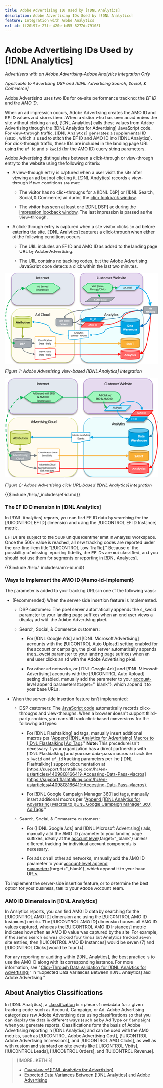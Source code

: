 ```yaml
---
title: Adobe Advertising IDs Used by [!DNL Analytics]
description: Adobe Advertising IDs Used by [!DNL Analytics]
feature: Integration with Adobe Analytics
exl-id: ff20b97e-27fe-420e-bd55-8277dc791081
---
```

# Adobe Advertising IDs Used by [!DNL Analytics]

*Advertisers with an Adobe Advertising-Adobe Analytics Integration Only*

*Applicable to Advertising DSP and [!DNL Advertising Search, Social, & Commerce]*

Adobe Advertising uses two IDs for on-site performance tracking:  the *EF ID* and the *AMO ID*.

When an ad impression occurs, Adobe Advertising creates the AMO ID and EF ID values and stores them. When a visitor who has seen an ad enters the site without clicking an ad, [!DNL Analytics] calls these values from Adobe Advertising through the [!DNL Analytics for Advertising] JavaScript code. For view-through traffic, [!DNL Analytics] generates a supplemental ID (`SDID`), which is used to stitch the EF ID and AMO ID into [!DNL Analytics]. For click-through traffic, these IDs are included in the landing page URL using the `ef_id` and `s_kwcid` (for the AMO ID) query string parameters.

Adobe Advertising distinguishes between a click-through or view-through entry to the website using the following criteria:

* A view-through entry is captured when a user visits the site after viewing an ad but not clicking it. [!DNL Analytics] records a view-through if two conditions are met:

    * The visitor has no click-throughs for a [!DNL DSP] or [!DNL Search, Social, & Commerce] ad during the [click lookback window](/help/integrations/analytics/prerequisites.md#lookback-a4adc).

    * The visitor has seen at least one [!DNL DSP] ad during the [impression lookback window](/help/integrations/analytics/prerequisites.md#lookback-a4adc). The last impression is passed as the view-through.

* A click-through entry is captured when a site visitor clicks an ad before entering the site. [!DNL Analytics] captures a click-through when either of the following conditions occurs:

    * The URL includes an EF ID and AMO ID as added to the landing page URL by Adobe Advertising.

    * The URL contains no tracking codes, but the Adobe Advertising JavaScript code detects a click within the last two minutes.

![Adobe Advertising view-based [!DNL Analytics] integration](/help/integrations/assets/a4adc-view-through-process.png)

*Figure 1: Adobe Advertising view-based [!DNL Analytics] integration*

![Adobe Advertising click URL-based [!DNL Analytics] integration](/help/integrations/assets/a4adc-click-through-process.png)

*Figure 2: Adobe Advertising click URL-based [!DNL Analytics] integration*

<!-- ## Adobe Advertising EF IDs -->

{{$include /help/_includes/ef-id.md}}

### The EF ID Dimension in [!DNL Analytics]

In [!DNL Analytics] reports, you can find EF ID data by searching for the [!UICONTROL EF ID] dimension and using the [!UICONTROL EF ID Instance] metric.

EF IDs are subject to the 500k unique identifier limit in Analysis Workspace. Once the 500k value is reached, all new tracking codes are reported under the one-line-item title “[!UICONTROL Low Traffic].” Because of the possibility of missing reporting fidelity, the EF IDs are not classified, and you should not use them for segments or reporting in [!DNL Analytics].

<!-- ## ## Adobe Advertising AMO IDs {#amo-id} -->

{{$include /help/_includes/amo-id.md}}

### Ways to Implement the AMO ID {#amo-id-implement}

The parameter is added to your tracking URLs in one of the following ways:

* (Recommended) When the server-side insertion feature is implemented.

  * DSP customers: The pixel server automatically appends the s_kwcid parameter to your landing page suffixes when an end user views a display ad with the Adobe Advertising pixel.

  * Search, Social, & Commerce customers:

    * For [!DNL Google Ads] and [!DNL Microsoft Advertising] accounts with the [!UICONTROL Auto Upload] setting enabled for the account or campaign, the pixel server automatically appends the s_kwcid parameter to your landing page suffixes when an end user clicks an ad with the Adobe Advertising pixel.
    
    * For other ad networks, or [!DNL Google Ads] and [!DNL Microsoft Advertising] accounts with the [!UICONTROL Auto Upload] setting disabled, manually add the parameter to your [account-level append parameters](/help/search-social-commerce/campaign-management/accounts/ad-network-account-manage.md){target="_blank"}, which append it to your base URLs.

* When the server-side insertion feature isn't implemented:

  * DSP customers: The [JavaScript code](javascript.md) automatically records click-throughs and view-throughs. When a browser doesn't support third-party cookies, you can still track click-based conversions for the following ad types:

    * For [!DNL Flashtalking] ad tags, manually insert additional macros per "[Append [!DNL Analytics for Advertising] Macros to [!DNL Flashtalking] Ad Tags](/help/integrations/analytics/macros-flashtalking.md)." **Note:** This procedure isn't necessary if your organization has a direct partnership with [!DNL Flashtalking] and you use data-pass macros to track the `s_kwcid` and `ef_id` tracking parameters per the [!DNL Flashtalking] support documentation at [https://support.flashtalking.com/hc/en-us/articles/4409808166419-Accessing-Data-Pass-Macros](https://support.flashtalking.com/hc/en-us/articles/4409808166419-Accessing-Data-Pass-Macros).

    * For [!DNL Google Campaign Manager 360] ad tags, manually insert additional macros per "[Append [!DNL Analytics for Advertising] Macros to [!DNL Google Campaign Manager 360] Ad Tags](/help/integrations/analytics/macros-google-campaign-manager.md)."

  * Search, Social, & Commerce customers:
  
    * For ([!DNL Google Ads] and [!DNL Microsoft Advertising]) ads, manually add the AMO ID parameter to your landing page suffixes, ideally at the [account level](/help/search-social-commerce/campaign-management/accounts/ad-network-account-manage.md){target="_blank"} unless different tracking for individual account components is necessary.

    * For ads on all other ad networks, manually add the AMO ID parameter to your [account-level append parameters](/help/search-social-commerce/campaign-management/accounts/ad-network-account-manage.md){target="_blank"}, which append it to your base URLs.

To implement the server-side insertion feature, or to determine the best option for your business, talk to your Adobe Account Team.

### AMO ID Dimension in [!DNL Analytics]

In Analytics reports, you can find AMO ID data by searching for the [!UICONTROL AMO ID] dimension and using the [!UICONTROL AMO ID Instances] metric. The [!UICONTROL AMO ID] dimension houses all AMO ID values captured, whereas the [!UICONTROL AMO ID Instances] metric indicates how often an AMO ID value was captured by the site. For example, if the same search ad was clicked four times but Analytics tracked seven site entries, then [!UICONTROL AMO ID Instances] would be seven (7) and [!UICONTROL Clicks] would be four (4).

For any reporting or auditing within [!DNL Analytics], the best practice is to use the AMO ID along with its corresponding instance. For more information, see "[Click-Through Data Validation for [!DNL Analytics for Advertising]](data-variances.md#data-validation)" in "Expected Data Variances Between [!DNL Analytics] and Adobe Advertising."

## About Analytics Classifications

In [!DNL Analytics], a [classification](https://experienceleague.adobe.com/docs/analytics/components/classifications/c-classifications.html) is a piece of metadata for a given tracking code, such as Account, Campaign, or Ad. Adobe Advertising categorizes raw Adobe Advertising data using classifications so that you can display the data in different ways (such as by Ad Type or Campaign) when you generate reports. Classifications form the basis of Adobe Advertising reporting in [!DNL Analytics] and can be used with the AMO metrics, such as [!UICONTROL Adobe Advertising Cost], [!UICONTROL Adobe Advertising Impressions], and [!UICONTROL AMO Clicks], as well as with custom and standard on-site events like [!UICONTROL Visits], [!UICONTROL Leads], [!UICONTROL Orders], and [!UICONTROL Revenue].

>[!MORELIKETHIS]
>
>* [Overview of [!DNL Analytics for Advertising]](overview.md)
>* [Expected Data Variances Between [!DNL Analytics] and Adobe Advertising](data-variances.md)

